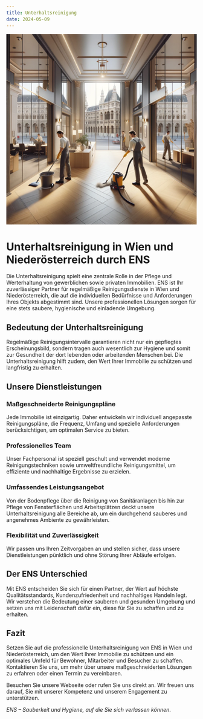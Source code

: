 ```yaml
---
title: Unterhaltsreinigung
date: 2024-05-09
---
```


![](./banner.webp)

# Unterhaltsreinigung in Wien und Niederösterreich durch ENS

Die Unterhaltsreinigung spielt eine zentrale Rolle in der Pflege und Werterhaltung von gewerblichen sowie privaten Immobilien. ENS ist Ihr zuverlässiger Partner für regelmäßige Reinigungsdienste in Wien und Niederösterreich, die auf die individuellen Bedürfnisse und Anforderungen Ihres Objekts abgestimmt sind. Unsere professionellen Lösungen sorgen für eine stets saubere, hygienische und einladende Umgebung.

## Bedeutung der Unterhaltsreinigung

Regelmäßige Reinigungsintervalle garantieren nicht nur ein gepflegtes Erscheinungsbild, sondern tragen auch wesentlich zur Hygiene und somit zur Gesundheit der dort lebenden oder arbeitenden Menschen bei. Die Unterhaltsreinigung hilft zudem, den Wert Ihrer Immobilie zu schützen und langfristig zu erhalten.

## Unsere Dienstleistungen

### Maßgeschneiderte Reinigungspläne

Jede Immobilie ist einzigartig. Daher entwickeln wir individuell angepasste Reinigungspläne, die Frequenz, Umfang und spezielle Anforderungen berücksichtigen, um optimalen Service zu bieten.

### Professionelles Team

Unser Fachpersonal ist speziell geschult und verwendet moderne Reinigungstechniken sowie umweltfreundliche Reinigungsmittel, um effiziente und nachhaltige Ergebnisse zu erzielen.

### Umfassendes Leistungsangebot

Von der Bodenpflege über die Reinigung von Sanitäranlagen bis hin zur Pflege von Fensterflächen und Arbeitsplätzen deckt unsere Unterhaltsreinigung alle Bereiche ab, um ein durchgehend sauberes und angenehmes Ambiente zu gewährleisten.

### Flexibilität und Zuverlässigkeit

Wir passen uns Ihren Zeitvorgaben an und stellen sicher, dass unsere Dienstleistungen pünktlich und ohne Störung Ihrer Abläufe erfolgen.

## Der ENS Unterschied

Mit ENS entscheiden Sie sich für einen Partner, der Wert auf höchste Qualitätsstandards, Kundenzufriedenheit und nachhaltiges Handeln legt. Wir verstehen die Bedeutung einer sauberen und gesunden Umgebung und setzen uns mit Leidenschaft dafür ein, diese für Sie zu schaffen und zu erhalten.

## Fazit

Setzen Sie auf die professionelle Unterhaltsreinigung von ENS in Wien und Niederösterreich, um den Wert Ihrer Immobilie zu schützen und ein optimales Umfeld für Bewohner, Mitarbeiter und Besucher zu schaffen. Kontaktieren Sie uns, um mehr über unsere maßgeschneiderten Lösungen zu erfahren oder einen Termin zu vereinbaren.

Besuchen Sie unsere Webseite oder rufen Sie uns direkt an. Wir freuen uns darauf, Sie mit unserer Kompetenz und unserem Engagement zu unterstützen.

_ENS – Sauberkeit und Hygiene, auf die Sie sich verlassen können._
